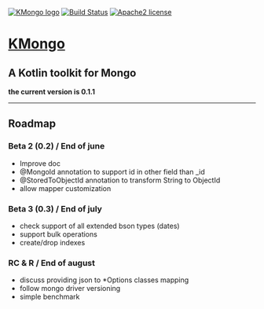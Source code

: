  [![KMongo logo](http://litote.org/kmongo/kmongo.png "KMongo")](http://litote.org/kmongo)
 [![Build Status](https://travis-ci.org/Litote/kmongo.png)](https://travis-ci.org/Litote/kmongo)
 [![Apache2 license](https://img.shields.io/badge/license-Apache%20License%202.0-blue.svg?style=flat)](http://www.apache.org/licenses/LICENSE-2.0)
 
# [KMongo](http://litote.org/kmongo) 
 
## A Kotlin toolkit for Mongo

**the current version is 0.1.1**  

***

## Roadmap

### Beta 2 (0.2) / End of june 

 * Improve doc
 * @MongoId annotation to support id in other field than _id
 * @StoredToObjectId annotation to transform String to ObjectId 
 * allow mapper customization 
 
### Beta 3 (0.3) / End of july 

 * check support of all extended bson types (dates)
 * support bulk operations
 * create/drop indexes
 
### RC & R / End of august 

 * discuss providing json to *Options classes mapping 
 * follow mongo driver versioning
 * simple benchmark
